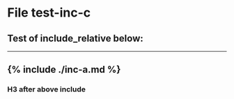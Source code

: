 # File test-inc-c
## Test of include_relative below:
---
{% include ./inc-a.md %}
---
### H3 after above include

